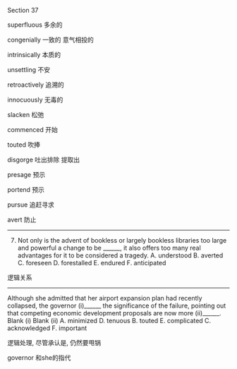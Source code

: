 Section 37 

superfluous	多余的

congenially	一致的 意气相投的

intrinsically	本质的

unsettling	不安

retroactively	追溯的

innocuously	无毒的

slacken	松弛

commenced	开始

touted	吹捧

disgorge	吐出排除 提取出

presage	预示

portend	预示

pursue	追赶寻求

avert	防止



---

7. Not only is the advent of bookless or largely bookless libraries too large and powerful a change to be ______, it also offers too many real advantages for it to be considered a tragedy.
  A. understood
  B. averted
  C. foreseen
  D. forestalled
  E. endured
  F. anticipated

  逻辑关系 

  ---

  Although she admitted that her airport expansion plan had recently collapsed, the governor (i)______ the significance of the failure, pointing out that competing economic development proposals are now more (ii)______.
  Blank (i) Blank (ii)
  A. minimized D. tenuous
  B. touted E. complicated
  C. acknowledged F. important

逻辑处理, 尽管承认是, 仍然要甩锅

governor 和she的指代







